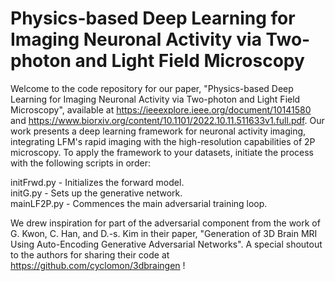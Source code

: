 # Physics-based Deep Learning for Imaging Neuronal Activity via Two-photon and Light Field Microscopy

Welcome to the code repository for our paper, "Physics-based Deep Learning for Imaging Neuronal Activity via Two-photon and Light Field Microscopy", available at https://ieeexplore.ieee.org/document/10141580 and https://www.biorxiv.org/content/10.1101/2022.10.11.511633v1.full.pdf. Our work presents a deep learning framework for neuronal activity imaging, integrating LFM's rapid imaging with the high-resolution capabilities of 2P microscopy.
To apply the framework to your datasets, initiate the process with the following scripts in order:

initFrwd.py - Initializes the forward model.  
initG.py - Sets up the generative network.  
mainLF2P.py - Commences the main adversarial training loop.


We drew inspiration for part of the adversarial component from the work of G. Kwon, C. Han, and D.-s. Kim in their paper, "Generation of 3D Brain MRI Using Auto-Encoding Generative Adversarial Networks". A special shoutout to the authors for sharing their code at https://github.com/cyclomon/3dbraingen !
